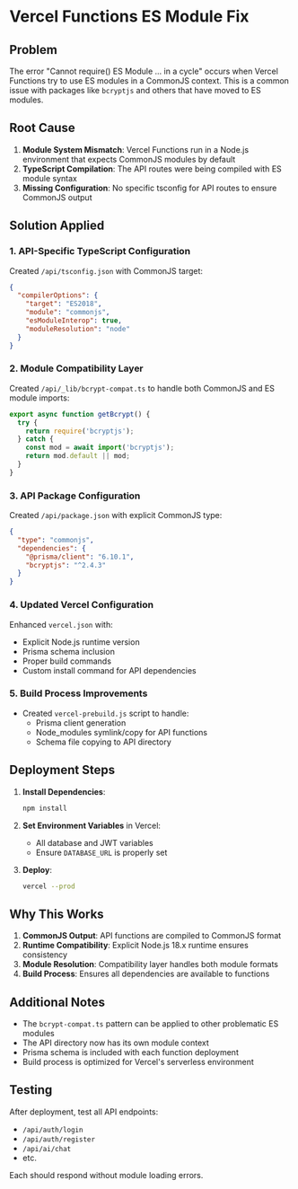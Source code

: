 # Vercel Functions ES Module Fix

## Problem

The error "Cannot require() ES Module ... in a cycle" occurs when Vercel Functions try to use ES modules in a CommonJS context. This is a common issue with packages like `bcryptjs` and others that have moved to ES modules.

## Root Cause

1. **Module System Mismatch**: Vercel Functions run in a Node.js environment that expects CommonJS modules by default
2. **TypeScript Compilation**: The API routes were being compiled with ES module syntax
3. **Missing Configuration**: No specific tsconfig for API routes to ensure CommonJS output

## Solution Applied

### 1. API-Specific TypeScript Configuration

Created `/api/tsconfig.json` with CommonJS target:
```json
{
  "compilerOptions": {
    "target": "ES2018",
    "module": "commonjs",
    "esModuleInterop": true,
    "moduleResolution": "node"
  }
}
```

### 2. Module Compatibility Layer

Created `/api/_lib/bcrypt-compat.ts` to handle both CommonJS and ES module imports:
```typescript
export async function getBcrypt() {
  try {
    return require('bcryptjs');
  } catch {
    const mod = await import('bcryptjs');
    return mod.default || mod;
  }
}
```

### 3. API Package Configuration

Created `/api/package.json` with explicit CommonJS type:
```json
{
  "type": "commonjs",
  "dependencies": {
    "@prisma/client": "6.10.1",
    "bcryptjs": "^2.4.3"
  }
}
```

### 4. Updated Vercel Configuration

Enhanced `vercel.json` with:
- Explicit Node.js runtime version
- Prisma schema inclusion
- Proper build commands
- Custom install command for API dependencies

### 5. Build Process Improvements

- Created `vercel-prebuild.js` script to handle:
  - Prisma client generation
  - Node_modules symlink/copy for API functions
  - Schema file copying to API directory

## Deployment Steps

1. **Install Dependencies**:
   ```bash
   npm install
   ```

2. **Set Environment Variables** in Vercel:
   - All database and JWT variables
   - Ensure `DATABASE_URL` is properly set

3. **Deploy**:
   ```bash
   vercel --prod
   ```

## Why This Works

1. **CommonJS Output**: API functions are compiled to CommonJS format
2. **Runtime Compatibility**: Explicit Node.js 18.x runtime ensures consistency
3. **Module Resolution**: Compatibility layer handles both module formats
4. **Build Process**: Ensures all dependencies are available to functions

## Additional Notes

- The `bcrypt-compat.ts` pattern can be applied to other problematic ES modules
- The API directory now has its own module context
- Prisma schema is included with each function deployment
- Build process is optimized for Vercel's serverless environment

## Testing

After deployment, test all API endpoints:
- `/api/auth/login`
- `/api/auth/register`
- `/api/ai/chat`
- etc.

Each should respond without module loading errors.